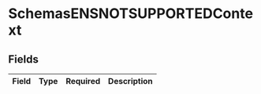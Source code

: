 # SchemasENSNOTSUPPORTEDContext


## Fields

| Field       | Type        | Required    | Description |
| ----------- | ----------- | ----------- | ----------- |